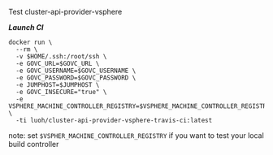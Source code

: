 Test cluster-api-provider-vsphere

***Launch CI***
```
docker run \
  --rm \
  -v $HOME/.ssh:/root/ssh \
  -e GOVC_URL=$GOVC_URL \
  -e GOVC_USERNAME=$GOVC_USERNAME \
  -e GOVC_PASSWORD=$GOVC_PASSWORD \
  -e JUMPHOST=$JUMPHOST \
  -e GOVC_INSECURE="true" \
  -e VSPHERE_MACHINE_CONTROLLER_REGISTRY=$VSPHERE_MACHINE_CONTROLLER_REGISTRY \
  -ti luoh/cluster-api-provider-vsphere-travis-ci:latest
```

note: set `$VSPHER_MACHINE_CONTROLLER_REGISTRY` if you want to test your local build controller
